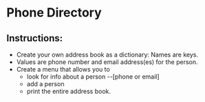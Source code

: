 # Phone Directory

## Instructions:
- Create your own address book as a dictionary:  Names are keys.  
- Values are phone number and email address(es) for the person.  
- Create a menu that allows you to 
   - look for info about a person --[phone or email]
   - add a person  
   - print the entire address book.
